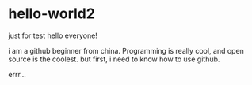 # hello-world2
just for test
hello everyone!

i am a github beginner from china. Programming is really cool, and open source is the coolest.
but first, i need to know how to use github.

errr...
